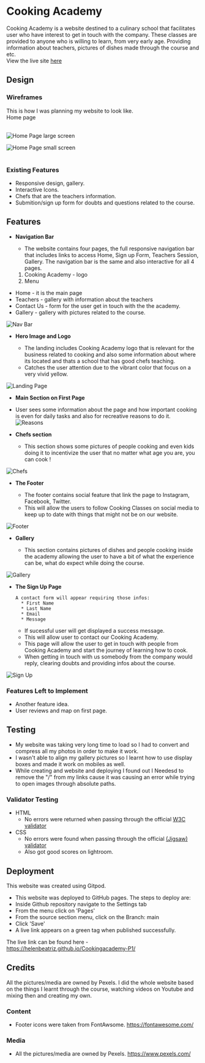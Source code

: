 # Cooking Academy 
Cooking Academy is a website destined to a culinary school that facilitates user who have interest to get in touch with the company. 
These classes are provided to anyone who is willing to learn, from very early age. 
Providing information about teachers, pictures of dishes made through the course and etc.  
View the live site [here](https://helenbeatriz.github.io/Cookingacademy-P1/)

## Design

### Wireframes

This is how I was planning my website to look like. 
<br>
Home page
<br><br>

![Home Page large screen](/assets/images/bigscreen.png)

![Home Page small screen](/assets/images/phone.png)
<br><br>

### Existing Features

* Responsive design, gallery.
* Interactive Icons.
* Chefs that are the teachers information.
* Submition/sign up form for doubts and questions related to the course.

## Features 

- __Navigation Bar__

  - The website contains four pages, the full responsive navigation bar that includes links to access Home, Sign up Form, Teachers Session, Gallery.
  The navigation bar is the same and also interactive for all 4 pages.
  <ol>
    <li>Cooking Academy - logo </li>
    <li>Menu</li>
<ul>
        <li>Home - it is the main page</li>
        <li>Teachers - gallery with information about the teachers </li>
        <li>Contact Us - form for the user get in touch with the the academy.</li>
        <li> Gallery - gallery with pictures related to the course. </li>
</ul>
 
![Nav Bar](/assets/images/navbar.png) 

- __Hero Image and Logo__

  - The landing includes Cooking Academy logo that is relevant for the business related to cooking and also some information about where its located and thats a school that has good chefs teaching.  
  - Catches the user attention due to the vibrant color that focus on a very vivid yellow. 

![Landing Page](assets/images/covermain.png)

- __Main Section on First Page__

 - User sees some information about the page and how important cooking is even for daily tasks and also for recreative reasons to do it. 
![Reasons](assets/images/reasons.png) 

- __Chefs section__

  - This section shows some pictures of people cooking and even kids doing it to incentivize the user that no matter what age you are, you can cook ! 

![Chefs](assets/images/chefsforreadme.png) 

- __The Footer__ 

  - The footer contains social feature that link the page to Instagram, Facebook, Twitter.
  - This will allow the users to follow Cooking Classes on social media to keep up to date with things that might not be on our website. 

![Footer](assets/images/footer.png)

- __Gallery__

  - This section contains pictures of dishes and people cooking inside the academy allowing the user to have a bit of what the experience can be, what do expect while doing the course.

![Gallery](assets/images/gallery.png)

- __The Sign Up Page__

      A contact form will appear requiring those infos:
        * First Name 
        * Last Name 
        * Email 
        * Message 
    * If sucessful user will get displayed a success message.
    * This will allow user to contact our Cooking Academy.
  - This page will allow the user to get in touch with people from Cooking Academy and start the journey of learning how to cook. 
  - When getting in touch with us somebody from the company would reply, clearing doubts and providing infos about the course.

![Sign Up](assets/images/form.png)


### Features Left to Implement

- Another feature idea.
- User reviews and map on first page.

## Testing 
- My website was taking very long time to load so I had to convert and compress all my photos in order to make it work. 
- I wasn't able to align my gallery pictures so I learnt how to use display boxes and made it work on mobiles as well.
- While creating and website and deploying I found out I Needesd to remove the "/" from my links cause it was causing an error while trying to open images through absolute paths. 

### Validator Testing 

- HTML
  - No errors were returned when passing through the official [W3C validator](https://validator.w3.org/nu/?doc=https%3A%2F%2F8000-helenbeatriz-p1htmlcss-z79k9ftjie2.ws-eu64.gitpod.io%2F) 
- CSS
  - No errors were found when passing through the official [(Jigsaw) validator](https://jigsaw.w3.org/css-validator/validator?uri=https%3A%2F%2F8000-helenbeatriz-p1htmlcss-z79k9ftjie2.ws-eu64.gitpod.io%2F&profile=css3svg&usermedium=all&warning=1&vextwarning=&lang=en)
  - Also got good scores on lightroom. 


## Deployment

This website was created using Gitpod.

  - This website was deployed to GitHub pages. The steps to deploy are: 
  - Inside Github repository navigate to the Settings tab 
  - From the menu click on 'Pages'
  - From the source section menu, click on the Branch: main
  - Click 'Save'
  - A live link appears on a green tag when published successfully. 

The live link can be found here - https://helenbeatriz.github.io/Cookingacademy-P1/

## Credits 

All the pictures/media are owned by Pexels.
I did the whole website based on the things I learnt through the course, watching videos on Youtube and mixing then and creating my own. 

### Content 

- Footer icons were taken from FontAwsome. https://fontawesome.com/

### Media

- All the pictures/media are owned by Pexels. https://www.pexels.com/
